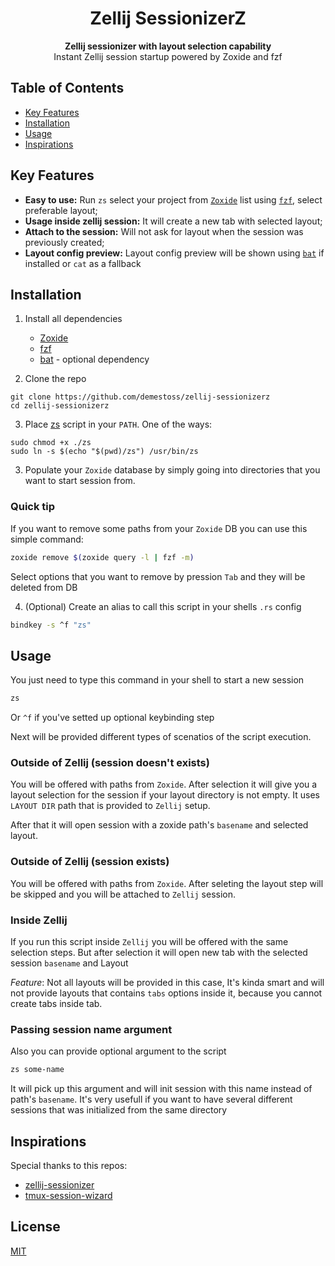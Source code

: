 <h1 align="center">Zellij SessionizerZ</h1>

<div align="center">
  <strong>Zellij sessionizer with layout selection capability</strong>
</div>

<div align="center">
    Instant Zellij session startup powered by Zoxide and fzf
</div>

## Table of Contents

- [Key Features](#key-features)
- [Installation](#installation)
- [Usage](#usage)
- [Inspirations](#inspirations)

## Key Features

- **Easy to use:** Run `zs` select your project from [`Zoxide`](https://github.com/ajeetdsouza/zoxide) list using [`fzf`](https://github.com/junegunn/fzf), select preferable layout;
- **Usage inside zellij session:** It will create a new tab with selected layout;
- **Attach to the session:** Will not ask for layout when the session was previously created;
- **Layout config preview:** Layout config preview will be shown using [`bat`](https://github.com/sharkdp/bat) if installed or `cat` as a fallback

## Installation

1. Install all dependencies

   - [Zoxide](https://github.com/ajeetdsouza/zoxide)
   - [fzf](https://github.com/junegunn/fzf)
   - [bat](https://github.com/junegunn/fzf) - optional dependency

2. Clone the repo

```
git clone https://github.com/demestoss/zellij-sessionizerz
cd zellij-sessionizerz
```

3. Place [zs](https://github.com/demestoss/zellij-sessionizerz/blob/master/zs) script in your `PATH`. One of the ways:

```
sudo chmod +x ./zs
sudo ln -s $(echo "$(pwd)/zs") /usr/bin/zs
```

3. Populate your `Zoxide` database by simply going into directories that you want to start session from.

### Quick tip

If you want to remove some paths from your `Zoxide` DB you can use this simple command:

```sh
zoxide remove $(zoxide query -l | fzf -m)
```

Select options that you want to remove by pression `Tab` and they will be deleted from DB

4. (Optional) Create an alias to call this script in your shells `.rs` config

```sh
bindkey -s ^f "zs"
```

## Usage

You just need to type this command in your shell to start a new session

```sh
zs
```

Or `^f` if you've setted up optional keybinding step

Next will be provided different types of scenatios of the script execution.

### Outside of Zellij (session doesn't exists)

You will be offered with paths from `Zoxide`. After selection it will give you a layout selection for the session if your layout directory is not empty. It uses `LAYOUT DIR` path that is provided to `Zellij` setup.

After that it will open session with a zoxide path's `basename` and selected layout.

### Outside of Zellij (session exists)

You will be offered with paths from `Zoxide`. After seleting the layout step will be skipped and you will be attached to `Zellij` session.

### Inside Zellij

If you run this script inside `Zellij` you will be offered with the same selection steps. But after selection it will open new tab with the selected session `basename` and Layout

_Feature_: Not all layouts will be provided in this case, It's kinda smart and will not provide layouts that contains `tabs` options inside it, because you cannot create tabs inside tab.

### Passing session name argument

Also you can provide optional argument to the script

```sh
zs some-name
```

It will pick up this argument and will init session with this name instead of path's `basename`. It's very usefull if you want to have several different sessions that was initialized from the same directory

## Inspirations

Special thanks to this repos:

- [zellij-sessionizer](https://github.com/silicakes/zellij-sessionizer/tree/main)
- [tmux-session-wizard](https://github.com/27medkamal/tmux-session-wizard)

## License

[MIT](https://tldrlegal.com/license/mit-license)
